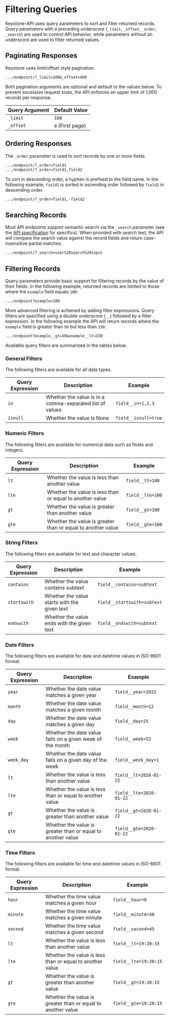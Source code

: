 # Filtering Queries

Keystone-API uses query parameters to sort and filter returned records.
Query parameters with a preceding underscore (`_limit`, `_offset`, `_order`, `_search`) are used to control API
behavior, while parameters without an underscore are used to filter returned values.

## Paginating Responses

Keystone uses limit/offset style pagination.

```
.../endpoint/?_limit=100&_offset=400
```

Both pagination arguments are optional and default to the values below.
To prevent excessive request sizes, the API enforces an upper limit of 1,000 records per response.

| Query Argument | Default Value    |
|----------------|------------------|
| `_limit`       | `100`            |
| `_offset`      | `0` (First page) |

## Ordering Responses

The `_order` parameter is used to sort records by one or more fields.

```
.../endpoint/?_order=field1
.../endpoint/?_order=field1,field2
```

To sort in descending order, a hyphen is prefixed to the field name.
In the following example, `field1` is sorted in ascending order followed by `field2` in descending order.

```bash
.../endpoint/?_order=field1,-field2
```

## Searching Records

Most API endpoints support semantic search via the `_search` parameter (see the [API specification](../../api) for specifics).
When provided with search text, the API will compare the search value against the record fields and return case-insensitive partial matches.

```bash
.../endpoint/?_search=user%20search%20input
```

## Filtering Records

Query parameters provide basic support for filtering records by the value of their fields.
In the following example, returned records are limited to those where the `example` field equals `100`:

```
.../endpoint?example=100
```

More advanced filtering is achieved by adding filter expressions.
Query filters are specified using a double underscore (`__`) followed by a filter expression.
In the following example the API will return records where the `example` field is greater than `50` but less than `150`:

```
.../endpoint?example__gt=50&example__lt=150
```

Available query filters are summarized in the tables below.

### General Filters

The following filters are available for all data types.

| Query Expression | Description                                              | Example              |
|------------------|----------------------------------------------------------|----------------------|
| `in`             | Whether the value is in a comma-separated list of values | `field__in=1,2,3`    |
| `isnull`         | Whether the value is None                                | `field__isnull=true` |

### Numeric Filters

The following filters are available for numerical data such as floats and integers.

| Query Expression | Description                                                 | Example          |
|------------------|-------------------------------------------------------------|------------------|
| `lt`             | Whether the value is less than another value                | `field__lt=100`  |
| `lte`            | Whether the value is less than or equal to another value    | `field__lte=100` |
| `gt`             | Whether the value is greater than another value             | `field__gt=100`  |
| `gte`            | Whether the value is greater than or equal to another value | `field__gte=100` |

### String Filters

The following filters are available for text and character values.

| Query Expression | Description                                  | Example                     |
|------------------|----------------------------------------------|-----------------------------|
| `contains`       | Whether the value contains subtext           | `field__contains=subtext`   |
| `startswith`     | Whether the value starts with the given text | `field__startswith=subtext` |
| `endswith`       | Whether the value ends with the given text   | `field__endswith=subtext`   |

### Date Filters

The following filters are available for date and datetime values in ISO-8601 format.

| Query Expression | Description                                                 | Example                 |
|------------------|-------------------------------------------------------------|-------------------------|
| `year`           | Whether the date value matches a given year                 | `field__year=2022`      |
| `month`          | Whether the date value matches a given month                | `field__month=12`       |
| `day`            | Whether the date value matches a given day                  | `field__day=25`         |
| `week`           | Whether the date value falls on a given week of the month   | `field__week=52`        |
| `week_day`       | Whether the date value falls on a given day of the week     | `field__week_day=1`     |
| `lt`             | Whether the value is less than another value                | `field__lt=2020-01-22`  |
| `lte`            | Whether the value is less than or equal to another value    | `field__lte=2020-01-22` |
| `gt`             | Whether the value is greater than another value             | `field__gt=2020-01-22`  |
| `gte`            | Whether the value is greater than or equal to another value | `field__gte=2020-01-22` |

### Time Filters

The following filters are available for time and datetime values in ISO-8601 format.

| Query Expression | Description                                                 | Example               |
|------------------|-------------------------------------------------------------|-----------------------|
| `hour`           | Whether the time value matches a given hour                 | `field__hour=8`       |
| `minute`         | Whether the time value matches a given minute               | `field__minute=30`    |
| `second`         | Whether the time value matches a given second               | `field__second=45`    | 
| `lt`             | Whether the value is less than another value                | `field__lt=19:20:15`  |
| `lte`            | Whether the value is less than or equal to another value    | `field__lte=19:20:15` |
| `gt`             | Whether the value is greater than another value             | `field__gt=19:20:15`  |
| `gte`            | Whether the value is greater than or equal to another value | `field__gte=19:20:15` |
